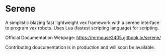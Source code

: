# Serene
A simplistic blazing fast lightweight vex framework with a serene interface to program vex robots. Uses Lua (fastest scripting language) for scripting.

Official Documentation Webpage: https://mrmouse2405.gitbook.io/serene/

Contributing doucumentation is in production and will soon be available.
